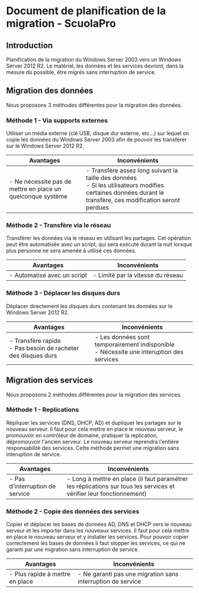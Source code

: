 # Document de planification de la migration - ScuolaPro

## Introduction

Planification de la migration du Windows Server 2003 vers un Windows Server 2012 R2.
Le matériel, les données et les services devront, dans la mesure du possible, être migrés sans interruption de service.

## Migration des données

Nous proposons 3 méthodes différentes pour la migration des données.

### Méthode 1 - Via supports externes

Utiliser un média externe (clé USB, disque dur externe, etc...) sur lequel on copie les données du Windows Server 2003 afin de pouvoir les transférer sur le Windows Server 2012 R2.

|Avantages|Inconvénients|
|---------|-------------|
| - Ne nécessite pas de mettre en place un quelconque système|- Transfère assez long suivant la taille des données <br> - Si les utilisateurs modifies certaines données durant le transfère, ces modification seront perdues |

### Méthode 2 - Transfère via le réseau

Transférer les données via le réseau en utilisant les partages. Cet opération peut être automatisée avec un script, qui sera exécuté durant la nuit lorsque plus personne ne sera amenée à utilisé ces données.

|Avantages|Inconvénients|
|---------|-------------|
|- Automatisé avec un script|- Limité par la vitesse du réseau|

### Méthode 3 - Déplacer les disques durs

Déplacer directement les disques durs contenant les données sur le Windows Server 2012 R2.

|Avantages|Inconvénients|
|---------|-------------|
|- Transfère rapide <br> - Pas besoin de racheter des disques durs|- Les données sont temporairement indisponible <br> - Nécessite une interuption des services|


## Migration des services

Nous proposons 2 méthodes différentes pour la migration des services.

### Méthode 1 - Replications

Répliquer les services (DNS, DHCP, AD) et dupliquer les partages sur le nouveau serveur. Il faut pour cela mettre en place le nouveau serveur, le promouvoir en contrôleur de domaine, pratiquer la replication, dépromouvoir l'ancien serveur.
Le nouveau serveur reprendra l'entière responsabilité des services. Cette méthode permet une migration sans interuption de service.

|Avantages|Inconvénients|
|---------|-------------|
|- Pas d'interruption de service| - Long à mettre en place (il faut paramétrer les réplications sur tous les services et vérifier leur fonctionnement)|

### Méthode 2 - Copie des données des services

Copier et déplacer les bases de données AD, DNS et DHCP vers le nouveau serveur et les importer dans les nouveaux services. Il faut pour cela mettre en place le nouveau serveur et y installer les services. Pour pouvoir copier correctement les bases de données il faut stopper les services, ce qui ne garanti par une migration sans interruption de service.

|Avantages|Inconvénients|
|---------|-------------|
|- Plus rapide à mettre en place| - Ne garanti pas une migration sans interruption de service|
